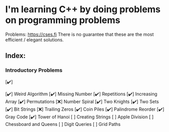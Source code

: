 # I'm learning C++ by doing problems on programming problems

Problems: https://cses.fi
There is no guarantee that these are the most efficient / elegant solutions. 

## Index: 
### Introductory Problems
[:heavy_check_mark:]

[:heavy_check_mark:] Weird Algorithm
[:heavy_check_mark:] Missing Number
[:heavy_check_mark:] Repetitions
[:heavy_check_mark:] Increasing Array
[:heavy_check_mark:] Permutations
[:x:] Number Spiral
[:heavy_check_mark:] Two Knights
[:heavy_check_mark:] Two Sets
[:heavy_check_mark:] Bit Strings
[:x:] Trailing Zeros
[:heavy_check_mark:] Coin Piles
[:heavy_check_mark:] Palindrome Reorder
[:heavy_check_mark:] Gray Code
[:heavy_check_mark:] Tower of Hanoi
[ ] Creating Strings
[ ] Apple Division
[ ] Chessboard and Queens
[ ] Digit Queries
[ ] Grid Paths